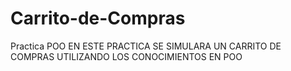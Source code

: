 # Carrito-de-Compras
Practica POO
EN ESTE PRACTICA SE SIMULARA UN CARRITO DE COMPRAS UTILIZANDO LOS CONOCIMIENTOS EN POO
